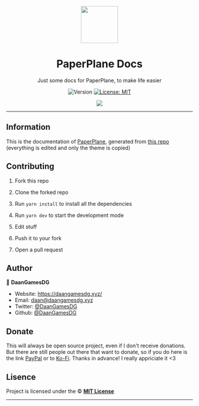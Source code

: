 <div align="center">
    <img src="static/img/favicon.ico" width="100px" />
    <h1>PaperPlane Docs</h1>
  
  <p>Just some docs for PaperPlane, to make life easier</p>
  
  <p align="center">
    <img alt="Version" src="https://img.shields.io/badge/version-1.0.0-blue.svg" />
    <a href="/LICENSE" target="_blank">
      <img alt="License: MIT" src="https://img.shields.io/badge/License-MIT-yellow.svg" />
    </a>
  </p>

  <a href="https://daangamesdg.xyz/discord" target="_blank">
    <img src="https://daangamesdg.xyz/discord/banner" />
  </a>
</div>

---

## Information

This is the documentation of [PaperPlane](https://github.com/DaanGamesDG/paperplane), generated from [this repo](https://github.com/diced/zipline-docs) (everything is edited and only the theme is copied)

## Contributing

1. Fork this repo

2. Clone the forked repo

3. Run `yarn install` to install all the dependencies

4. Run `yarn dev` to start the development mode

5. Edit stuff

6. Push it to your fork

7. Open a pull request

## Author

👤 **DaanGamesDG**

- Website: https://daangamesdg.xyz/
- Email: <daan@daangamesdg.xyz>
- Twitter: [@DaanGamesDG](https://twitter.com/DaanGamesDG)
- Github: [@DaanGamesDG](https://github.com/DaanGamesDG)

## Donate

This will always be open source project, even if I don't receive donations. But there are still people out there that want to donate, so if you do here is the link [PayPal](https://paypal.me/daangamesdg) or to [Ko-Fi](https://daangamesdg.xyz/kofi). Thanks in advance! I really appriciate it <3

## Lisence

Project is licensed under the © [**MIT License**](/LICENSE)

---
